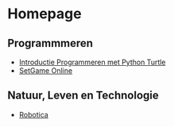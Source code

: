 # Homepage

## Programmmeren

 - [Introductie Programmeren met Python Turtle](./ippt/)
 - [SetGame Online](./setgamme-online/)

## Natuur, Leven en Technologie

 - [Robotica](./nlt-robotica/)
